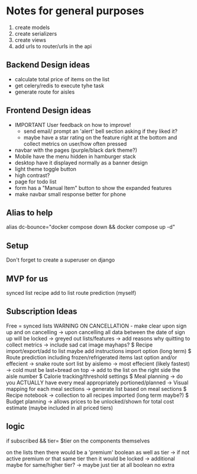 # Notes for general purposes

1. create models
2. create serializers
3. create views
4. add urls to router/urls in the api

## Backend Design ideas

- calculate total price of items on the list
- get celery/redis to execute tyhe task
- generate route for aisles

## Frontend Design ideas

- IMPORTANT User feedback on how to improve!
  - send email/ prompt an 'alert' bell section asking if they liked it?
  - maybe have a star rating on the feature right at the bottom and collect metrics on user/how often pressed
- navbar with the pages (purple/black dark theme?)
- Mobile have the menu hidden in hamburger stack
- desktop have it displayed normally as a banner design
- light theme toggle button
- high contrast?
- page for todo list
- form has a "Manual Item" button to show the expanded features
- make navbar small response better for phone

## Alias to help

alias dc-bounce="docker compose down && docker compose up -d"

## Setup

Don't forget to create a superuser on django

## MVP for us

synced list
recipe add to list
route prediction (myself)

## Subscription Ideas

Free = synced lists
WARNING ON CANCELLATION - make clear upon sign up and on cancelling
-> upon cancelling all data between the date of sign up will be locked 
-> greyed out lists/features
-> add reasons why quitting to collect metrics
-> include sad cat image mayhaps?
\$ Recipe import/export/add to list
    maybe add instructions import option (long term)
\$ Route prediction including frozen/refrigerated items last option and/or effecient
-> snake route
    sort list by aislemo
-> most effecient (likely fastest)
-> cold must be last+bread on top
    -> add to the list on the right side the aisle number
\$ Calorie tracking/threshold settings
\$ Meal planning 
-> do you ACTUALLY have every meal appropriately portioned/planned
-> Visual mapping for each meal sections
-> generate list based on meal sections
\$ Recipe notebook -> collection to all recipes imported (long term maybe?)
\$ Budget planning -> allows prices to be unlocked/shown for total cost estimate (maybe included in all priced tiers)

## logic

if subscribed && tier= $tier on the components themselves

on the lists then there would be a 'premium' boolean as well as tier -> if not active premium or that same tier then it would be locked -> additional maybe for same/higher tier? -> maybe just tier at all boolean no extra
